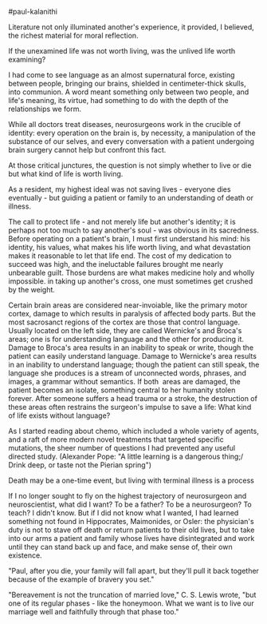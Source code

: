 #paul-kalanithi

Literature not only illuminated another's experience, it provided, I believed, the richest material for moral reflection.

  

If the unexamined life was not worth living, was the unlived life worth examining?

  

I had come to see language as an almost supernatural force, existing between people, bringing our brains, shielded in centimeter-thick skulls, into communion. A word meant something only between two people, and life's meaning, its virtue, had something to do with the depth of the relationships we form.

  

While all doctors treat diseases, neurosurgeons work in the crucible of identity: every operation on the brain is, by necessity, a manipulation of the substance of our selves, and every conversation with a patient undergoing brain surgery cannot help but confront this fact.

  

At those critical junctures, the question is not simply whether to live or die but what kind of life is worth living.

  

As a resident, my highest ideal was not saving lives - everyone dies eventually - but guiding a patient or family to an understanding of death or illness.

  

The call to protect life - and not merely life but another's identity; it is perhaps not too much to say another's soul - was obvious in its sacredness. Before operating on a patient's brain, I must first understand his mind: his identity, his values, what makes his life worth living, and what devastation makes it reasonable to let that life end. The cost of my dedication to succeed was high, and the ineluctable failures brought me nearly unbearable guilt. Those burdens are what makes medicine holy and wholly impossible. in taking up another's cross, one must sometimes get crushed by the weight.

  

Certain brain areas are considered near-invoiable, like the primary motor cortex, damage to which results in paralysis of affected body parts. But the most sacrosanct regions of the cortex are those that control language. Usually located on the left side, they are called Wernicke's and Broca's areas; one is for understanding language and the other for producing it. Damage to Broca's area results in an inability to speak or write, though the patient can easily understand language. Damage to Wernicke's area results in an inability to understand language; though the patient can still speak, the language she produces is a stream of unconnected words, phrases, and images, a grammar without semantics. If both  areas are damaged, the patient becomes an isolate, something central to her humanity stolen forever. After someone suffers a head trauma or a stroke, the destruction of these areas often restrains the surgeon's impulse to save a life: What kind of life exists without language?

  

As I started reading about chemo, which included a whole variety of agents, and a raft of more modern novel treatments that targeted specific mutations, the sheer number of questions I had prevented any useful directed study. (Alexander Pope: "A little learning is a dangerous thing;/ Drink deep, or taste not the Pierian spring")

  

Death may be a one-time event, but living with terminal illness is a process

  

If I no longer sought to fly on the highest trajectory of neurosurgeon and neuroscientist, what did I want? To be a father? To be a neurosurgeon? To teach? I didn't know. But if I did not know what I wanted, I had learned something not found in Hippocrates, Maimonides, or Osler: the physician's duty is not to stave off death or return patients to their old lives, but to take into our arms a patient and family whose lives have disintegrated and work until they can stand back up and face, and make sense of, their own existence.

  

"Paul, after you die, your family will fall apart, but they'll pull it back together because of the example of bravery you set."

  

"Bereavement is not the truncation of married love," C. S. Lewis wrote, "but one of its regular phases - like the honeymoon. What we want is to live our marriage well and faithfully through that phase too."